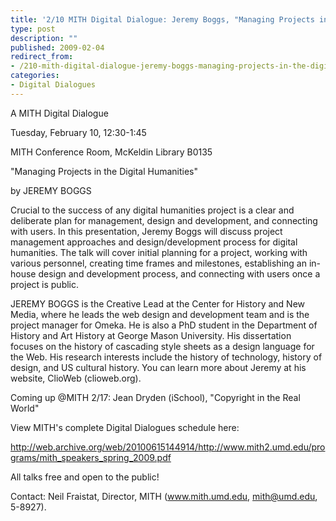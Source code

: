 ```yaml
---
title: '2/10 MITH Digital Dialogue: Jeremy Boggs, "Managing Projects in the Digital Humanities"'
type: post
description: ""
published: 2009-02-04
redirect_from: 
- /210-mith-digital-dialogue-jeremy-boggs-managing-projects-in-the-digital-humanities/
categories:
- Digital Dialogues
---
```

A MITH Digital Dialogue

Tuesday, February 10, 12:30-1:45

MITH Conference Room, McKeldin Library B0135

"Managing Projects in the Digital Humanities"

by JEREMY BOGGS

Crucial to the success of any digital humanities project is a clear and deliberate plan for management, design and development, and connecting with users. In this presentation, Jeremy Boggs will discuss project management approaches and design/development process for digital humanities. The talk will cover initial planning for a project, working with various personnel, creating time frames and milestones, establishing an in-house design and development process, and connecting with users once a project is public.

JEREMY BOGGS is the Creative Lead at the Center for History and New Media, where he leads the web design and development team and is the project manager for Omeka. He is also a PhD student in the Department of History and Art History at George Mason University. His dissertation focuses on the history of cascading style sheets as a design language for the Web. His research interests include the history of technology, history of design, and US cultural history. You can learn more about Jeremy at his website, ClioWeb (clioweb.org).

Coming up @MITH 2/17: Jean Dryden (iSchool), "Copyright in the Real World"

View MITH's complete Digital Dialogues schedule here:

http://web.archive.org/web/20100615144914/http://www.mith2.umd.edu/programs/mith_speakers_spring_2009.pdf

All talks free and open to the public!

Contact: Neil Fraistat, Director, MITH (www.mith.umd.edu, mith@umd.edu, 5-8927).
